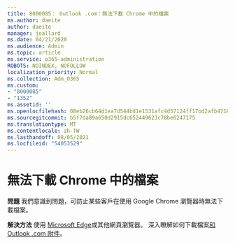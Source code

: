 ```yaml
---
title: 8000085： Outlook .com：無法下載 Chrome 中的檔案
ms.author: daeite
author: daeite
manager: joallard
ms.date: 04/21/2020
ms.audience: Admin
ms.topic: article
ms.service: o365-administration
ROBOTS: NOINDEX, NOFOLLOW
localization_priority: Normal
ms.collection: Adm_O365
ms.custom:
- "8000085"
- "1352"
ms.assetid: ''
ms.openlocfilehash: 08eb26cb64d1ea7d544bd1e1531afc4d57124ff17bd2afb471686d066098ce8a
ms.sourcegitcommit: b5f7da89a650d2915dc652449623c78be6247175
ms.translationtype: MT
ms.contentlocale: zh-TW
ms.lasthandoff: 08/05/2021
ms.locfileid: "54053529"
---
```

# <a name="cant-download-files-in-chrome"></a>無法下載 Chrome 中的檔案

**問題** 我們意識到問題，可防止某些客戶在使用 Google Chrome 瀏覽器時無法下載檔案。 

**解決方法** 使用 [Microsoft Edge](https://www.microsoft.com/windows/microsoft-edge)或其他網頁瀏覽器。
深入瞭解如何下載檔案[和 Outlook .com 附件](https://support.office.com/article/8d7c1ea7-4e5f-44ce-bb6e-c5fcc92ba9ab?wt.mc_id=Office_Outlook_com_Alchemy)。

